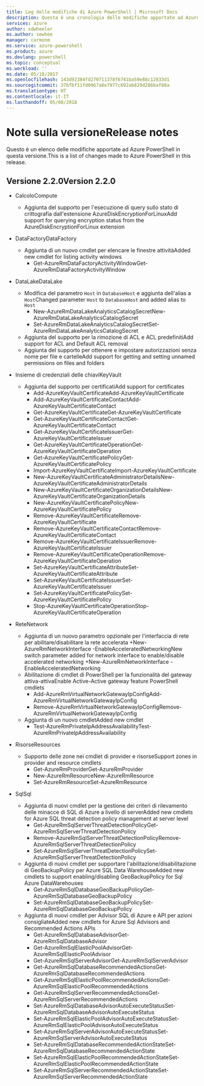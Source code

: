 ```yaml
---
title: Log delle modifiche di Azure PowerShell | Microsoft Docs
description: Questa è una cronologia delle modifiche apportate ad Azure PowerShell nella versione più recente.
services: azure
author: sdwheeler
ms.author: sewhee
manager: carmonm
ms.service: azure-powershell
ms.product: azure
ms.devlang: powershell
ms.topic: conceptual
ms.workload: ''
ms.date: 05/18/2017
ms.openlocfilehash: 143d92384fd270711378f6741ba59e88c12833d1
ms.sourcegitcommit: 37bfbf11fd0967a8e7977c692ab829d286baf88a
ms.translationtype: HT
ms.contentlocale: it-IT
ms.lasthandoff: 05/08/2018
---
```

# <a name="release-notes"></a><span data-ttu-id="50b4f-103">Note sulla versione</span><span class="sxs-lookup"><span data-stu-id="50b4f-103">Release notes</span></span>

<span data-ttu-id="50b4f-104">Questo è un elenco delle modifiche apportate ad Azure PowerShell in questa versione.</span><span class="sxs-lookup"><span data-stu-id="50b4f-104">This is a list of changes made to Azure PowerShell in this release.</span></span>

## <a name="version-220"></a><span data-ttu-id="50b4f-105">Versione 2.2.0</span><span class="sxs-lookup"><span data-stu-id="50b4f-105">Version 2.2.0</span></span>
* <span data-ttu-id="50b4f-106">Calcolo</span><span class="sxs-lookup"><span data-stu-id="50b4f-106">Compute</span></span>
  - <span data-ttu-id="50b4f-107">Aggiunta del supporto per l'esecuzione di query sullo stato di crittografia dall'estensione AzureDiskEncryptionForLinux</span><span class="sxs-lookup"><span data-stu-id="50b4f-107">Add support for querying encryption status from the AzureDiskEncryptionForLinux extension</span></span>
* <span data-ttu-id="50b4f-108">DataFactory</span><span class="sxs-lookup"><span data-stu-id="50b4f-108">DataFactory</span></span>
  - <span data-ttu-id="50b4f-109">Aggiunta di un nuovo cmdlet per elencare le finestre attività</span><span class="sxs-lookup"><span data-stu-id="50b4f-109">Added new cmdlet for listing activity windows</span></span>
    + <span data-ttu-id="50b4f-110">Get-AzureRmDataFactoryActivityWindow</span><span class="sxs-lookup"><span data-stu-id="50b4f-110">Get-AzureRmDataFactoryActivityWindow</span></span>
* <span data-ttu-id="50b4f-111">DataLake</span><span class="sxs-lookup"><span data-stu-id="50b4f-111">DataLake</span></span>
  - <span data-ttu-id="50b4f-112">Modifica del parametro `Host` in `DatabaseHost` e aggiunta dell'alias a `Host`</span><span class="sxs-lookup"><span data-stu-id="50b4f-112">Changed parameter `Host` to `DatabaseHost` and added alias to `Host`</span></span>
    + <span data-ttu-id="50b4f-113">New-AzureRmDataLakeAnalyticsCatalogSecret</span><span class="sxs-lookup"><span data-stu-id="50b4f-113">New-AzureRmDataLakeAnalyticsCatalogSecret</span></span>
    + <span data-ttu-id="50b4f-114">Set-AzureRmDataLakeAnalyticsCatalogSecret</span><span class="sxs-lookup"><span data-stu-id="50b4f-114">Set-AzureRmDataLakeAnalyticsCatalogSecret</span></span>
  - <span data-ttu-id="50b4f-115">Aggiunta del supporto per la rimozione di ACL e ACL predefiniti</span><span class="sxs-lookup"><span data-stu-id="50b4f-115">Add support for ACL and Default ACL removal</span></span>
  - <span data-ttu-id="50b4f-116">Aggiunta del supporto per ottenere e impostare autorizzazioni senza nome per file e cartelle</span><span class="sxs-lookup"><span data-stu-id="50b4f-116">Add support for getting and setting unnamed permissions on files and folders</span></span>
* <span data-ttu-id="50b4f-117">Insieme di credenziali delle chiavi</span><span class="sxs-lookup"><span data-stu-id="50b4f-117">KeyVault</span></span>
  - <span data-ttu-id="50b4f-118">Aggiunta del supporto per certificati</span><span class="sxs-lookup"><span data-stu-id="50b4f-118">Add support for certificates</span></span>
    + <span data-ttu-id="50b4f-119">Add-AzureKeyVaultCertificate</span><span class="sxs-lookup"><span data-stu-id="50b4f-119">Add-AzureKeyVaultCertificate</span></span>
    + <span data-ttu-id="50b4f-120">Add-AzureKeyVaultCertificateContact</span><span class="sxs-lookup"><span data-stu-id="50b4f-120">Add-AzureKeyVaultCertificateContact</span></span>
    + <span data-ttu-id="50b4f-121">Get-AzureKeyVaultCertificate</span><span class="sxs-lookup"><span data-stu-id="50b4f-121">Get-AzureKeyVaultCertificate</span></span>
    + <span data-ttu-id="50b4f-122">Get-AzureKeyVaultCertificateContact</span><span class="sxs-lookup"><span data-stu-id="50b4f-122">Get-AzureKeyVaultCertificateContact</span></span>
    + <span data-ttu-id="50b4f-123">Get-AzureKeyVaultCertificateIssuer</span><span class="sxs-lookup"><span data-stu-id="50b4f-123">Get-AzureKeyVaultCertificateIssuer</span></span>
    + <span data-ttu-id="50b4f-124">Get-AzureKeyVaultCertificateOperation</span><span class="sxs-lookup"><span data-stu-id="50b4f-124">Get-AzureKeyVaultCertificateOperation</span></span>
    + <span data-ttu-id="50b4f-125">Get-AzureKeyVaultCertificatePolicy</span><span class="sxs-lookup"><span data-stu-id="50b4f-125">Get-AzureKeyVaultCertificatePolicy</span></span>
    + <span data-ttu-id="50b4f-126">Import-AzureKeyVaultCertificate</span><span class="sxs-lookup"><span data-stu-id="50b4f-126">Import-AzureKeyVaultCertificate</span></span>
    + <span data-ttu-id="50b4f-127">New-AzureKeyVaultCertificateAdministratorDetails</span><span class="sxs-lookup"><span data-stu-id="50b4f-127">New-AzureKeyVaultCertificateAdministratorDetails</span></span>
    + <span data-ttu-id="50b4f-128">New-AzureKeyVaultCertificateOrganizationDetails</span><span class="sxs-lookup"><span data-stu-id="50b4f-128">New-AzureKeyVaultCertificateOrganizationDetails</span></span>
    + <span data-ttu-id="50b4f-129">New-AzureKeyVaultCertificatePolicy</span><span class="sxs-lookup"><span data-stu-id="50b4f-129">New-AzureKeyVaultCertificatePolicy</span></span>
    + <span data-ttu-id="50b4f-130">Remove-AzureKeyVaultCertificate</span><span class="sxs-lookup"><span data-stu-id="50b4f-130">Remove-AzureKeyVaultCertificate</span></span>
    + <span data-ttu-id="50b4f-131">Remove-AzureKeyVaultCertificateContact</span><span class="sxs-lookup"><span data-stu-id="50b4f-131">Remove-AzureKeyVaultCertificateContact</span></span>
    + <span data-ttu-id="50b4f-132">Remove-AzureKeyVaultCertificateIssuer</span><span class="sxs-lookup"><span data-stu-id="50b4f-132">Remove-AzureKeyVaultCertificateIssuer</span></span>
    + <span data-ttu-id="50b4f-133">Remove-AzureKeyVaultCertificateOperation</span><span class="sxs-lookup"><span data-stu-id="50b4f-133">Remove-AzureKeyVaultCertificateOperation</span></span>
    + <span data-ttu-id="50b4f-134">Set-AzureKeyVaultCertificateAttribute</span><span class="sxs-lookup"><span data-stu-id="50b4f-134">Set-AzureKeyVaultCertificateAttribute</span></span>
    + <span data-ttu-id="50b4f-135">Set-AzureKeyVaultCertificateIssuer</span><span class="sxs-lookup"><span data-stu-id="50b4f-135">Set-AzureKeyVaultCertificateIssuer</span></span>
    + <span data-ttu-id="50b4f-136">Set-AzureKeyVaultCertificatePolicy</span><span class="sxs-lookup"><span data-stu-id="50b4f-136">Set-AzureKeyVaultCertificatePolicy</span></span>
    + <span data-ttu-id="50b4f-137">Stop-AzureKeyVaultCertificateOperation</span><span class="sxs-lookup"><span data-stu-id="50b4f-137">Stop-AzureKeyVaultCertificateOperation</span></span>
* <span data-ttu-id="50b4f-138">Rete</span><span class="sxs-lookup"><span data-stu-id="50b4f-138">Network</span></span>

  - <span data-ttu-id="50b4f-139">Aggiunta di un nuovo parametro opzionale per l'interfaccia di rete per abilitare/disabilitare la rete accelerata +New-AzureRmNetworkInterface -EnableAcceleratedNetworking</span><span class="sxs-lookup"><span data-stu-id="50b4f-139">New switch parameter added for network interface to enable/disable accelerated networking +New-AzureRmNetworkInterface -EnableAcceleratedNetworking</span></span>
  - <span data-ttu-id="50b4f-140">Abilitazione di cmdlet di PowerShell per la funzionalità del gateway attiva-attiva</span><span class="sxs-lookup"><span data-stu-id="50b4f-140">Enable Active-Active gateway feature PowerShell cmdlets</span></span>
    + <span data-ttu-id="50b4f-141">Add-AzureRmVirtualNetworkGatewayIpConfig</span><span class="sxs-lookup"><span data-stu-id="50b4f-141">Add-AzureRmVirtualNetworkGatewayIpConfig</span></span>
    + <span data-ttu-id="50b4f-142">Remove-AzureRmVirtualNetworkGatewayIpConfig</span><span class="sxs-lookup"><span data-stu-id="50b4f-142">Remove-AzureRmVirtualNetworkGatewayIpConfig</span></span>
  - <span data-ttu-id="50b4f-143">Aggiunta di un nuovo cmdlet</span><span class="sxs-lookup"><span data-stu-id="50b4f-143">Added new cmdlet</span></span>
    + <span data-ttu-id="50b4f-144">Test-AzureRmPrivateIpAddressAvailability</span><span class="sxs-lookup"><span data-stu-id="50b4f-144">Test-AzureRmPrivateIpAddressAvailability</span></span>
* <span data-ttu-id="50b4f-145">Risorse</span><span class="sxs-lookup"><span data-stu-id="50b4f-145">Resources</span></span>
  - <span data-ttu-id="50b4f-146">Supporto delle zone nei cmdlet di provider e risorse</span><span class="sxs-lookup"><span data-stu-id="50b4f-146">Support zones in provider and resource cmdlets</span></span>
    + <span data-ttu-id="50b4f-147">Get-AzureRmProvider</span><span class="sxs-lookup"><span data-stu-id="50b4f-147">Get-AzureRmProvider</span></span>
    + <span data-ttu-id="50b4f-148">New-AzureRmResource</span><span class="sxs-lookup"><span data-stu-id="50b4f-148">New-AzureRmResource</span></span>
    + <span data-ttu-id="50b4f-149">Set-AzureRmResource</span><span class="sxs-lookup"><span data-stu-id="50b4f-149">Set-AzureRmResource</span></span>
* <span data-ttu-id="50b4f-150">Sql</span><span class="sxs-lookup"><span data-stu-id="50b4f-150">Sql</span></span>
  - <span data-ttu-id="50b4f-151">Aggiunta di nuovi cmdlet per la gestione dei criteri di rilevamento delle minacce di SQL di Azure a livello di server</span><span class="sxs-lookup"><span data-stu-id="50b4f-151">Added new cmdlets for Azure SQL threat detection policy management at server level</span></span>
    + <span data-ttu-id="50b4f-152">Get-AzureRmSqlServerThreatDetectionPolicy</span><span class="sxs-lookup"><span data-stu-id="50b4f-152">Get-AzureRmSqlServerThreatDetectionPolicy</span></span>
    + <span data-ttu-id="50b4f-153">Remove-AzureRmSqlServerThreatDetectionPolicy</span><span class="sxs-lookup"><span data-stu-id="50b4f-153">Remove-AzureRmSqlServerThreatDetectionPolicy</span></span>
    + <span data-ttu-id="50b4f-154">Set-AzureRmSqlServerThreatDetectionPolicy</span><span class="sxs-lookup"><span data-stu-id="50b4f-154">Set-AzureRmSqlServerThreatDetectionPolicy</span></span>
  - <span data-ttu-id="50b4f-155">Aggiunta di nuovi cmdlet per supportare l'abilitazione/disabilitazione di GeoBackupPolicy per Azure SQL Data Warehouse</span><span class="sxs-lookup"><span data-stu-id="50b4f-155">Added new cmdlets to support enabling/disabling GeoBackupPolicy for Sql Azure DataWarehouses</span></span>
    + <span data-ttu-id="50b4f-156">Get-AzureRmSqlDatabaseGeoBackupPolicy</span><span class="sxs-lookup"><span data-stu-id="50b4f-156">Get-AzureRmSqlDatabaseGeoBackupPolicy</span></span>
    + <span data-ttu-id="50b4f-157">Set-AzureRmSqlDatabaseGeoBackupPolicy</span><span class="sxs-lookup"><span data-stu-id="50b4f-157">Set-AzureRmSqlDatabaseGeoBackupPolicy</span></span>
  - <span data-ttu-id="50b4f-158">Aggiunta di nuovi cmdlet per Advisor SQL di Azure e API per azioni consigliate</span><span class="sxs-lookup"><span data-stu-id="50b4f-158">Added new cmdlets for Azure Sql Advisors and Recommended Actions APIs</span></span>
    + <span data-ttu-id="50b4f-159">Get-AzureRmSqlDatabaseAdvisor</span><span class="sxs-lookup"><span data-stu-id="50b4f-159">Get-AzureRmSqlDatabaseAdvisor</span></span>
    + <span data-ttu-id="50b4f-160">Get-AzureRmSqlElasticPoolAdvisor</span><span class="sxs-lookup"><span data-stu-id="50b4f-160">Get-AzureRmSqlElasticPoolAdvisor</span></span>
    + <span data-ttu-id="50b4f-161">Get-AzureRmSqlServerAdvisor</span><span class="sxs-lookup"><span data-stu-id="50b4f-161">Get-AzureRmSqlServerAdvisor</span></span>
    + <span data-ttu-id="50b4f-162">Get-AzureRmSqlDatabaseRecommendedActions</span><span class="sxs-lookup"><span data-stu-id="50b4f-162">Get-AzureRmSqlDatabaseRecommendedActions</span></span>
    + <span data-ttu-id="50b4f-163">Get-AzureRmSqlElasticPoolRecommendedActions</span><span class="sxs-lookup"><span data-stu-id="50b4f-163">Get-AzureRmSqlElasticPoolRecommendedActions</span></span>
    + <span data-ttu-id="50b4f-164">Get-AzureRmSqlServerRecommendedActions</span><span class="sxs-lookup"><span data-stu-id="50b4f-164">Get-AzureRmSqlServerRecommendedActions</span></span>
    + <span data-ttu-id="50b4f-165">Set-AzureRmSqlDatabaseAdvisorAutoExecuteStatus</span><span class="sxs-lookup"><span data-stu-id="50b4f-165">Set-AzureRmSqlDatabaseAdvisorAutoExecuteStatus</span></span>
    + <span data-ttu-id="50b4f-166">Set-AzureRmSqlElasticPoolAdvisorAutoExecuteStatus</span><span class="sxs-lookup"><span data-stu-id="50b4f-166">Set-AzureRmSqlElasticPoolAdvisorAutoExecuteStatus</span></span>
    + <span data-ttu-id="50b4f-167">Set-AzureRmSqlServerAdvisorAutoExecuteStatus</span><span class="sxs-lookup"><span data-stu-id="50b4f-167">Set-AzureRmSqlServerAdvisorAutoExecuteStatus</span></span>
    + <span data-ttu-id="50b4f-168">Set-AzureRmSqlDatabaseRecommendedActionState</span><span class="sxs-lookup"><span data-stu-id="50b4f-168">Set-AzureRmSqlDatabaseRecommendedActionState</span></span>
    + <span data-ttu-id="50b4f-169">Set-AzureRmSqlElasticPoolRecommendedActionState</span><span class="sxs-lookup"><span data-stu-id="50b4f-169">Set-AzureRmSqlElasticPoolRecommendedActionState</span></span>
    + <span data-ttu-id="50b4f-170">Set-AzureRmSqlServerRecommendedActionState</span><span class="sxs-lookup"><span data-stu-id="50b4f-170">Set-AzureRmSqlServerRecommendedActionState</span></span>
